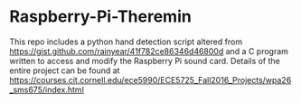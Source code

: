# Raspberry-Pi-Theremin
This repo includes a python hand detection script altered from https://gist.github.com/rainyear/41f782ce86346d46800d and a C program written to access and modify the Raspberry Pi sound card. Details of the entire project can be found at  https://courses.cit.cornell.edu/ece5990/ECE5725_Fall2016_Projects/wpa26_sms675/index.html
